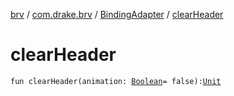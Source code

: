 [brv](../../index.md) / [com.drake.brv](../index.md) / [BindingAdapter](index.md) / [clearHeader](./clear-header.md)

# clearHeader

`fun clearHeader(animation: `[`Boolean`](https://kotlinlang.org/api/latest/jvm/stdlib/kotlin/-boolean/index.html)` = false): `[`Unit`](https://kotlinlang.org/api/latest/jvm/stdlib/kotlin/-unit/index.html)